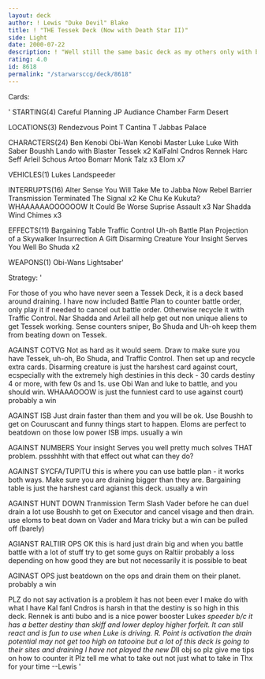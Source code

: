 ```yaml
---
layout: deck
author: ! Lewis "Duke Devil" Blake
title: ! "THE Tessek Deck (Now with Death Star II)"
side: Light
date: 2000-07-22
description: ! "Well still the same basic deck as my others only with battle order protection."
rating: 4.0
id: 8618
permalink: "/starwarsccg/deck/8618"
---
```

Cards: 

' STARTING(4)
Careful Planning
JP Audiance Chamber
Farm
Desert

 LOCATIONS(3)
Rendezvous Point
T Cantina
T Jabbas Palace

 CHARACTERS(24)
Ben Kenobi
Obi-Wan Kenobi
Master Luke
Luke With Saber
Boushh
Lando with Blaster
Tessek x2
KalFalnl Cndros
Rennek
Harc Seff
Arleil Schous
Artoo
Bomarr Monk
Talz x3
Elom x7

 VEHICLES(1)
Lukes Landspeeder

 INTERRUPTS(16)
Alter
Sense
You Will Take Me to Jabba Now
Rebel Barrier
Transmission Terminated
The Signal x2
Ke Chu Ke Kukuta?
WHAAAAAAOOOOOOW
It Could Be Worse
Suprise Assault x3
Nar Shadda Wind Chimes x3

 EFFECTS(11)
Bargaining Table
Traffic Control
Uh-oh
Battle Plan
Projection of a Skywalker
Insurrection
A Gift
Disarming Creature
Your Insight Serves You Well
Bo Shuda x2

 WEAPONS(1)
Obi-Wans Lightsaber'

Strategy: '

For those of you who have never seen a Tessek Deck, it is a deck based around draining.  I have now included Battle Plan to counter battle order, only play it if needed to cancel out battle order. Otherwise recycle it with Traffic Control.
Nar Shadda and Arleil all help get out non unique aliens to get Tessek working.  Sense counters sniper, Bo Shuda and Uh-oh keep them from beating down on Tessek.



AGAINST COTVG
Not as hard as it would seem.  Draw to make sure you have Tessek, uh-oh, Bo Shuda, and Traffic Control.  Then set up and recycle extra cards.  Disarming creature is just the harshest card against court, ecspecially with the extremely high destinies in this deck - 30 cards destiny 4 or more, with few 0s and 1s.
use Obi Wan and luke to battle, and you should win.
WHAAAOOOW is just the funniest card to use against court)
probably a win

AGAINST ISB
Just drain faster than them and you will be ok.  Use Boushh to get on Couruscant and funny things start to happen.
Eloms are perfect to beatdown on those low power ISB imps.
usually a win

AGAINST NUMBERS
Your insight Serves you well pretty much solves THAT problem.
pssshhht with that effect out what can they do?

AGAINST SYCFA/TUPITU
this is where you can use battle plan - it works both ways.  Make sure you are draining bigger than they are.
Bargaining table is just the harshest card agianst this deck.
usually a win

AGAINST HUNT DOWN
Tranmission Term
Slash Vader before he can duel
drain a lot
use Boushh to get on Executor and cancel visage and then drain.
use eloms to beat down on Vader and Mara
tricky but a win can be pulled off (barely)

AGIANST RALTIIR OPS
OK this is hard
just drain big and when you battle battle with a lot of stuff
try to get some guys on Raltiir
probably a loss depending on how good they are but not necessarily it is possible to beat

AGINAST OPS
just beatdown on the ops and drain them on their planet.
probably a win



PLZ do not say activation is a problem it has not been ever I make do with what I have
Kal fanl Cndros is harsh in that the destiny is so high in this deck.
Rennek is anti bubo and is a nice power booster
Luke*s speeder b/c it has a better destiny than skiff and lower deploy higher forfeit.	It can still react and is fun to use when Luke is driving.
R. Point is activation
the drain potential may not get too high on tatooine but a lot of this deck is going to their sites and draining
I have not played the new D*II obj so plz give me tips on how to counter it
Plz tell me what to take out not just what to take in
Thx for your time
--Lewis
'
